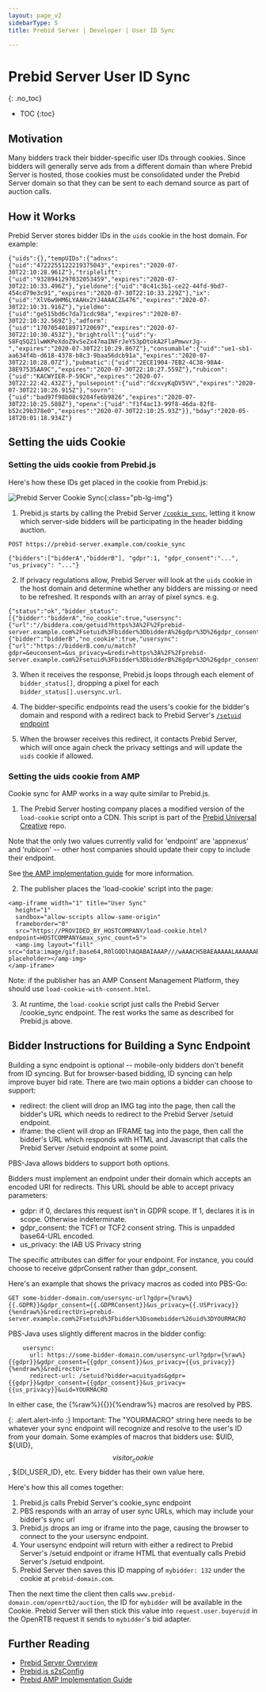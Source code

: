 ```yaml
---
layout: page_v2
sidebarType: 5
title: Prebid Server | Developer | User ID Sync

---
```


# Prebid Server User ID Sync
{: .no_toc}

* TOC
{:toc}

## Motivation

Many bidders track their bidder-specific user IDs through cookies. Since bidders will generally serve ads from a different domain
than where Prebid Server is hosted, those cookies must be consolidated under the Prebid Server domain so
that they can be sent to each demand source as part of auction calls.

## How it Works

Prebid Server stores bidder IDs in the `uids` cookie in the host domain. For example:

```
{"uids":{},"tempUIDs":{"adnxs":{"uid":"4722255122219375043","expires":"2020-07-30T22:10:28.961Z"},"triplelift":{"uid":"9328941297032053459","expires":"2020-07-30T22:10:33.496Z"},"yieldone":{"uid":"8c41c3b1-ce22-44fd-9bd7-454cd79e3c91","expires":"2020-07-30T22:10:33.229Z"},"ix":{"uid":"XlV6w9HM6LYAAHx2YJ4AAACZ&476","expires":"2020-07-30T22:10:31.916Z"},"yieldmo":{"uid":"ge515bd6c7da71cdc98a","expires":"2020-07-30T22:10:32.569Z"},"adform":{"uid":"1707054018971720697","expires":"2020-07-30T22:10:30.453Z"},"brightroll":{"uid":"y-S8Fq5QZ1lwWKPeXdoZ9vSeZx47maINFrJeY53pDtokA2FlaPmwvrJg--","expires":"2020-07-30T22:10:29.867Z"},"consumable":{"uid":"ue1-sb1-aa634f4b-d618-4378-b8c3-9baa56dcb91a","expires":"2020-07-30T22:10:28.07Z"},"pubmatic":{"uid":"2ECE1904-7EB2-4C38-98A4-38E97535AA9C","expires":"2020-07-30T22:10:27.559Z"},"rubicon":{"uid":"KACWYIER-P-59CH","expires":"2020-07-30T22:22:42.432Z"},"pulsepoint":{"uid":"dcxvyKqDV5VV","expires":"2020-07-30T22:10:26.915Z"},"sovrn":{"uid":"bad97f98b08c9204fe6b9826","expires":"2020-07-30T22:10:25.588Z"},"openx":{"uid":"f1f4ac13-99f8-46da-82f8-b52c29b378e0","expires":"2020-07-30T22:10:25.93Z"}},"bday":"2020-05-18T20:01:18.934Z"}
```

## Setting the uids Cookie

### Setting the uids cookie from Prebid.js 

Here's how these IDs get placed in the cookie from Prebid.js:

![Prebid Server Cookie Sync](/assets/images/prebid-server/pbs-cookie-sync.png){:class="pb-lg-img"}


1) Prebid.js starts by calling the Prebid Server [`/cookie_sync`](/prebid-server/endpoints/pbs-endpoint-cookieSync.html), letting it know which server-side bidders will be participating in the header bidding auction. 

```
POST https://prebid-server.example.com/cookie_sync

{"bidders":["bidderA","bidderB"], "gdpr":1, "gdpr_consent":"...", "us_privacy": "..."}
```

2) If privacy regulations allow, Prebid Server will look at the `uids` cookie in the host domain and determine whether any bidders are missing or need to be refreshed. It responds with an array of pixel syncs. e.g.

```
{"status":"ok","bidder_status":[{"bidder":"bidderA","no_cookie":true,"usersync":{"url":"//biddera.com/getuid?https%3A%2F%2Fprebid-server.example.com%2Fsetuid%3Fbidder%3DbidderA%26gdpr%3D%26gdpr_consent%3D%26us_privacy%3D%26uid%3D%24UID","type":"redirect","supportCORS":false}},{"bidder":"bidderB","no_cookie":true,"usersync":{"url":"https://bidderB.com/u/match?gdpr=&euconsent=&us_privacy=&redir=https%3A%2F%2Fprebid-server.example.com%2Fsetuid%3Fbidder%3DbidderB%26gdpr%3D%26gdpr_consent%3D%26us_privacy%3D%26uid%3D","type":"redirect","supportCORS":false}}]}
```

3) When it receives the response, Prebid.js loops through each element of `bidder_status[]`, dropping a pixel for each `bidder_status[].usersync.url`.

4) The bidder-specific endpoints read the users's cookie for the bidder's domain and respond with a redirect back to Prebid Server's [`/setuid` endpoint](/prebid-server/endpoints/pbs-endpoint-setuid.html)

5) When the browser receives this redirect, it contacts Prebid Server, which will once again check the privacy settings and will update the `uids` cookie if allowed.

### Setting the uids cookie from AMP

Cookie sync for AMP works in a way quite similar to Prebid.js.

1) The Prebid Server hosting company places a modified version of the `load-cookie` script onto a CDN. This script is part of the [Prebid Universal Creative](https://github.com/prebid/prebid-universal-creative/blob/master/src/cookieSync.js) repo.

Note that the only two values currently valid for 'endpoint' are 'appnexus' and 'rubicon' -- other host companies should update their copy to include their endpoint.

See [the AMP implementation guide](/dev-docs/show-prebid-ads-on-amp-pages.html#user-sync) for more information.

2) The publisher places the 'load-cookie' script into the page:

```
<amp-iframe width="1" title="User Sync"
  height="1"
  sandbox="allow-scripts allow-same-origin"
  frameborder="0"
  src="https://PROVIDED_BY_HOSTCOMPANY/load-cookie.html?endpoint=HOSTCOMPANY&max_sync_count=5">
  <amp-img layout="fill" src="data:image/gif;base64,R0lGODlhAQABAIAAAP///wAAACH5BAEAAAAALAAAAAABAAEAAAICRAEAOw==" placeholder></amp-img>
</amp-iframe>
```

Note: if the publisher has an AMP Consent Management Platform, they should use `load-cookie-with-consent.html`.

3) At runtime, the `load-cookie` script just calls the Prebid Server /cookie_sync endpoint. The rest works the same as described for Prebid.js above.


## Bidder Instructions for Building a Sync Endpoint

Building a sync endpoint is optional -- mobile-only bidders don't benefit from
ID syncing. But for browser-based bidding, ID syncing can help improve buyer bid rate. There are two main options a bidder can choose to support:

- redirect: the client will drop an IMG tag into the page, then call the bidder's URL which needs to redirect to the Prebid Server /setuid endpoint.
- iframe: the client will drop an IFRAME tag into the page, then call the bidder's URL which responds with HTML and Javascript that calls the Prebid Server /setuid endpoint at some point.

PBS-Java allows bidders to support both options.

Bidders must implement an endpoint under their domain which accepts an encoded URI for redirects. This URL should be able to accept privacy parameters:

- gdpr: if 0, declares this request isn't in GDPR scope. If 1, declares it is in scope. Otherwise indeterminate.
- gdpr_consent: the TCF1 or TCF2 consent string. This is unpadded base64-URL encoded.
- us_privacy: the IAB US Privacy string

The specific attributes can differ for your endpoint. For instance, you could choose to receive gdprConsent rather than gdpr_consent.

Here's an example that shows the privacy macros as coded into PBS-Go:
```
GET some-bidder-domain.com/usersync-url?gdpr={%raw%}{{.GDPR}}&gdpr_consent={{.GDPRConsent}}&us_privacy={{.USPrivacy}}{%endraw%}&redirectUri=prebid-server.example.com%2Fsetuid%3Fbidder%3Dsomebidder%26uid%3DYOURMACRO
```
PBS-Java uses slightly different macros in the bidder config:
```
    usersync:
      url: https://some-bidder-domain.com/usersync-url?gdpr={%raw%}{{gdpr}}&gdpr_consent={{gdpr_consent}}&us_privacy={{us_privacy}}{%endraw%}&redirectUri=
      redirect-url: /setuid?bidder=acuityads&gdpr={{gdpr}}&gdpr_consent={{gdpr_consent}}&us_privacy={{us_privacy}}&uid=YOURMACRO
```
In either case, the {%raw%}{{}}{%endraw%} macros are resolved by PBS.

{: .alert.alert-info :}
Important: The "YOURMACRO" string here needs to be whatever your sync endpoint will recognize and resolve to the user's ID from your domain. Some examples of macros that bidders use: $UID, ${UID}, $$visitor_cookie$$, ${DI_USER_ID}, etc. Every bidder has their own value here.

Here's how this all comes together:

1. Prebid.js calls Prebid Server's cookie_sync endpoint
2. PBS responds with an array of user sync URLs, which may include your bidder's sync url
3. Prebid.js drops an img or iframe into the page, causing the browser to connect to the your usersync endpoint.
4. Your usersync endpoint will return with either a redirect to Prebid Server's /setuid endpoint or iframe HTML that eventually calls Prebid Server's /setuid endpoint.
5. Prebid Server then saves this ID mapping of `mybidder: 132` under the cookie at `prebid-domain.com`.

Then the next time the client then calls `www.prebid-domain.com/openrtb2/auction`, the ID for `mybidder` will be available in the Cookie. Prebid Server will then stick this value into `request.user.buyeruid` in the OpenRTB request it sends to `mybidder`'s bid adapter.

## Further Reading

- [Prebid Server Overview](/prebid-server/overview/prebid-server-overview.html)
- [Prebid.js s2sConfig](/dev-docs/publisher-api-reference.html#setConfig-Server-to-Server)
- [Prebid AMP Implementation Guide](/dev-docs/show-prebid-ads-on-amp-pages.html)
